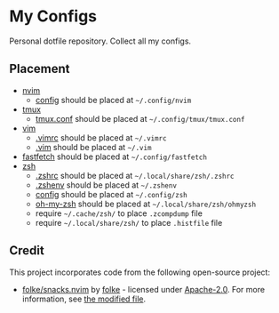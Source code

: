 # My Configs

Personal dotfile repository. Collect all my configs.

## Placement

- [nvim](./nvim/)
    - [config](./nvim/config/) should be placed at `~/.config/nvim`
- [tmux](./tmux/)
    - [tmux.conf](./tmux/tmux.conf) should be placed at `~/.config/tmux/tmux.conf`
- [vim](./vim/)
    - [.vimrc](./vim/.vimrc) should be placed at `~/.vimrc`
    - [.vim](./vim/.vim/) should be placed at `~/.vim`
- [fastfetch](./fastfetch/) should be placed at `~/.config/fastfetch`
- [zsh](./zsh/)
    - [.zshrc](./zsh/.zshrc) should be placed at `~/.local/share/zsh/.zshrc`
    - [.zshenv](./zsh/.zshenv) should be placed at `~/.zshenv`
    - [config](./zsh/config/) should be placed at `~/.config/zsh`
    - [oh-my-zsh](https://github.com/ohmyzsh/ohmyzsh) should be placed at `~/.local/share/zsh/ohmyzsh`
    - require `~/.cache/zsh/` to place `.zcompdump` file
    - require `~/.local/share/zsh/` to place `.histfile` file

## Credit

This project incorporates code from the following open-source project:

- [folke/snacks.nvim](https://github.com/folke/snacks.nvim) by [folke](https://github.com/folke) -
    licensed under [Apache-2.0](http://www.apache.org/licenses/LICENSE-2.0). For more information,
    see [the modified file](./nvim/config/lua/core/modify/snacks-statuscolumn.lua).
